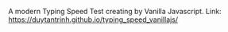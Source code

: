 A modern Typing Speed Test creating by Vanilla Javascript. Link: https://duytantrinh.github.io/typing_speed_vanillajs/
